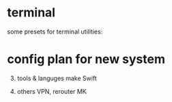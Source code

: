 # terminal
some presets for terminal utilities:


# config plan for new system
3) tools & languges
    make
    Swift

4) others
    VPN, rerouter
    MK
